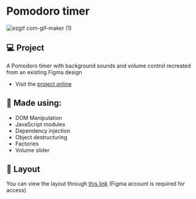# Pomodoro timer
![ezgif com-gif-maker (1)](https://github.com/rodirog/pomodoro-timer-with-dark-mode/assets/101756238/9ff27186-1fc1-4084-b8ec-6e3ec7eb97ad)

## 💻 Project
A Pomodoro timer with background sounds and volume control recreated from an existing Figma design

- Visit the [project online](https://rodirog.github.io/pomodoro-timer-with-dark-mode/)

## 🧪 Made using:

- DOM Manipulation
- JavaScript modules
- Dependency injection
- Object destructuring
- Factories
- Volume slider
  
## 🔖 Layout
You can view the layout through [this link](https://www.figma.com/file/nlJJAVuGDc1tnDKqUW4FJA/Stage-05---Dark-Mode-FocusTimer/duplicate) (Figma account is required for access)
